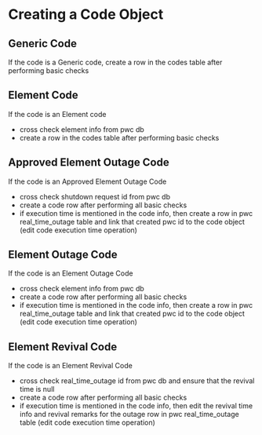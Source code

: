 # Creating a Code Object

## Generic Code
If the code is a Generic code, create a row in the codes table after performing basic checks

## Element Code
If the code is an Element code
* cross check element info from pwc db
* create a row in the codes table after performing basic checks

## Approved Element Outage Code
If the code is an Approved Element Outage Code
* cross check shutdown request id from pwc db
* create a code row after performing all basic checks
* if execution time is mentioned in the code info, then create a row in pwc real_time_outage table and link that created pwc id to the code object (edit code execution time operation)

## Element Outage Code
If the code is an Element Outage Code
* cross check element info from pwc db
* create a code row after performing all basic checks
* if execution time is mentioned in the code info, then create a row in pwc real_time_outage table and link that created pwc id to the code object (edit code execution time operation)

## Element Revival Code
If the code is an Element Revival Code
* cross check real_time_outage id from pwc db and ensure that the revival time is null
* create a code row after performing all basic checks
* if execution time is mentioned in the code info, then edit the revival time info and revival remarks for the outage row in pwc real_time_outage table (edit code execution time operation)